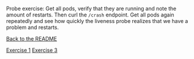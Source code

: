 Probe exercise: Get all pods, verify that they are running and note the amount of restarts. Then curl the `/crash` endpoint. Get all pods again repeatedly and see how quickly the liveness probe realizes that we have a problem and restarts.


[Back to the README](./README.md)

[Exercise 1](./EXERCISE-1.md)
[Exercise 3](./EXERCISE-3.md)
